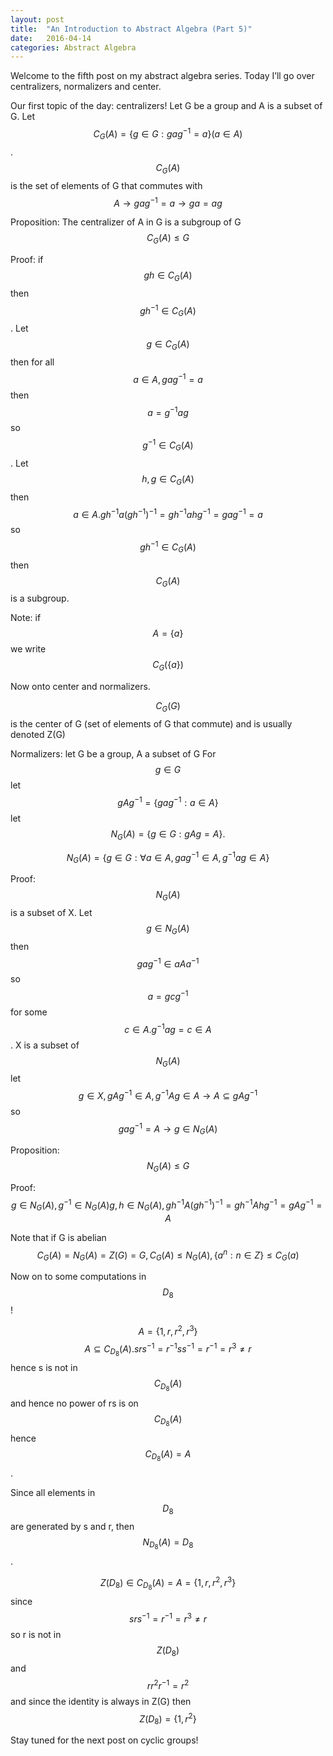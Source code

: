 ```yaml
---
layout: post
title:  "An Introduction to Abstract Algebra (Part 5)"
date:   2016-04-14
categories: Abstract Algebra
---
```


Welcome to the fifth post on my abstract algebra series. Today I’ll go over centralizers, normalizers and center.

Our first topic of the day: centralizers! Let G be a group and A is a subset of G. Let $$C_G(A) = \{ g \in G: gag^{-1}=a\} (a \in A)$$. $$C_G(A)$$ is the set of elements of G that commutes with $$A \rightarrow gag^{-1} = a \rightarrow ga = ag$$ 

Proposition: The centralizer of A in G is a subgroup of G $$C_G(A) \leq G$$ 

Proof: if $$gh \in C_G(A)$$ then $$gh^{-1} \in C_G(A)$$. Let $$g \in C_G(A)$$ then for all $$a \in A, gag^{-1} = a$$ then $$a = g^{-1}ag$$ so $$g^{-1} \in C_G(A)$$. Let $$h, g \in C_G(A)$$ then $$a \in A. gh^{-1}a(gh^{-1})^{-1} = gh^{-1}ahg^{-1} = gag^{-1} = a$$ so $$gh^{-1} \in C_G(A)$$ then $$C_G(A)$$ is a subgroup. 

Note: if $$A = \{a\}$$ we write $$C_G(\{a\})$$

Now onto center and normalizers.

$$C_G(G)$$ is the center of G (set of elements of G that commute) and is usually denoted Z(G)

Normalizers: let G be a group, A a subset of G For $$g \in G$$ let $$gAg^{-1} = \{gag^{-1}:a \in A\}$$ let $$N_G(A) = \{g \in G: gAg = A\}.$$ 

$$N_G(A) = \{g \in G: \forall a \in A, gag^{-1} \in A, g^{-1}ag \in A\}$$

Proof: $$N_G(A)$$ is a subset of X. Let $$g \in N_G(A)$$ then $$gag^{-1} \in aAa^{-1}$$ so $$a = gcg^{-1}$$ for some $$c \in A. g^{-1}ag = c \in A$$. X is a subset of $$N_G(A)$$ let $$g \in X, gAg^{-1} \in A, g^{-1}Ag \in A \rightarrow A \subseteq gAg^{-1}$$ so $$gag^{-1} = A \rightarrow g \in N_G(A)$$ 

Proposition: $$N_G(A) \leq G$$ 

Proof: $$g \in N_G(A), g^{-1} \in N_G(A) g, h \in N_G(A), gh^{-1}A(gh^{-1})^{-1} = gh^{-1}Ahg^{-1} = gAg^{-1} = A$$ 

Note that if G is abelian $$C_G(A) = N_G(A) = Z(G) = G, C_G(A) \leq N_G(A), \{a^n: n\in Z\} \leq C_G(a)$$ 

Now on to some computations in $$D_8$$! 

$$A = \{1, r, r^2, r^3\}$$ 
$$A \subseteq C_{D_8}(A). srs^{-1} = r^{-1}ss^{-1} = r^{-1} = r^3 \neq r$$ hence s is not in $$C_{D_8}(A)$$ and hence no power of rs is on $$C_{D_8}(A)$$ hence $$C_{D_8}(A) = A$$.

Since all elements in $$D_8$$ are generated by s and r, then $$N_{D_8}(A) = D_8$$. 

$$Z(D_8) \in C_{D_8}(A) = A = \{1, r, r^2, r^3\}$$ since $$srs^{-1} = r^{-1} = r^3 \neq r$$ so r is not in $$Z(D_8)$$ and $$rr^2r^{-1} = r^2$$ and since the identity is always in Z(G) then $$Z(D_8) = \{1, r^2\}$$

Stay tuned for the next post on cyclic groups!
